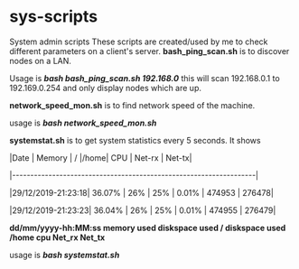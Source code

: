 # sys-scripts
System admin scripts
These scripts are created/used by me to check different parameters on a client's server.
**bash_ping_scan.sh** is to discover nodes on a LAN. 
                    
Usage is ***bash bash_ping_scan.sh 192.168.0***
this will scan 192.168.0.1 to 192.169.0.254 and only display nodes which are up.

**network_speed_mon.sh** is to find network speed of the machine.
                    
usage is ***bash network_speed_mon.sh***

**systemstat.sh** is to get system statistics every 5 seconds. It shows 

|Date		            |	Memory	|	/	  |/home|	CPU	  |	Net-rx	|	Net-tx|

|-------------------------------------------------------------------|

|29/12/2019-21:23:18|	36.07%	|	26%	|	25%	|	0.01% |	474953	|	276478|

|29/12/2019-21:23:23|	36.04%	|	26%	|	25%	|	0.01%	|	474955	|	276479|


**dd/mm/yyyy-hh:MM:ss  memory used diskspace used /   diskspace used /home cpu Net_rx Net_tx**

usage is ***bash systemstat.sh***
